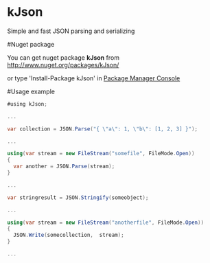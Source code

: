 
# __kJson__

Simple and fast JSON parsing and serializing

#Nuget package

You can get nuget package **kJson** from http://www.nuget.org/packages/kJson/

or type 'Install-Package kJson' in  [Package Manager Console](https://docs.nuget.org/docs/start-here/using-the-package-manager-console)

#Usage example

```csharp
#using kJson;

...

var collection = JSON.Parse("{ \"a\": 1, \"b\": [1, 2, 3] }");

...

using(var stream = new FileStream("somefile", FileMode.Open))
{
  var another = JSON.Parse(stream);
}

...

var stringresult = JSON.Stringify(someobject);

...

using(var stream = new FileStream("anotherfile", FileMode.Open))
{
  JSON.Write(somecollection,  stream);
}

...
```
